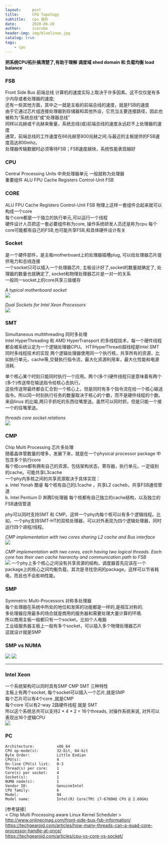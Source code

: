 ```yaml
---
layout:     post
title:      CPU Topology
subtitle:   cpu 拓扑
date:       2020-06-20
author:     icecube
header-img: img/bluelinux.jpg
catalog: true
tags:
    - cpu
---
```


**把系统CPU拓扑搞清楚了,有助于理解 调度域 shed domain 和 负载均衡 load balance**

### FSB
Front Side Bus 前端总线
计算机的速度实际上取决于许多因素。这不仅仅是有多少内存或者处理器的速度;   
还有一些其他方面，其中之一就是主板的前端总线的速度，就是FSB的速度  
由于它通过芯片组连接处理器到存储器和其他外设，它充当主要连接路径，因此也被称为“系统总线”或“处理器总线”   
同样以兆赫或千兆赫来衡量，系统总线(或)前端总线的速度永远赶不上处理器的速度  
通常，前端总线的工作速度在66兆赫至800兆赫之间;与最近的主板提供的FSB速度高达800mhz。  
处理器传输数据时必须等待FSB；FSB速度越快，系统性能表现越好  

### CPU
Central Processing Units   中央处理器单元  一般就称为处理器  
重要组件  ALU FPU Cache Registers Control-Unit FSB     

### CORE
ALU FPU Cache Registers Control-Unit FSB 物理上这样一套组件合起来就可以构成一个core   
每个core都是一个独立的执行单元,可以运行一个线程  
硬件设计人员把这一套必要组件称为core, 操作系统研发人员还是称为cpu
每个core可能都有自己的FSB,也可能共享FSB,和具体硬件设计有关  

### Socket
是一个硬件部件，是主板motherboard上的处理器插槽plug, 可以给处理器芯片提供电力和总线连接  
一个socket只可以插入一个处理器芯片, 主板设计好了,socket的数量就确定了, 处理器的数量也就确定了, socket和物理处理器芯片是一对一的关系  
一般同一socket上的core共享三级缓存  

*A typical motherboard socket*  
![](https://raw.githubusercontent.com/l3b2w1/l3b2w1.github.io/master/img/2020-06-20-cpu-2.jpeg)

*Dual Sockets for Intel Xeon Processors*  
![](https://raw.githubusercontent.com/l3b2w1/l3b2w1.github.io/master/img/2020-06-20-cpu-3.jpeg)

### SMT
Simultaneous multithreading    同时多处理  
Intel HyperThreading  和 AMD HyperTransport 的多线程技术，每一个硬件线程都会被系统认定为一个逻辑处理器CPU。
HT(HyperThread)超线程是Intel SMT同时多线程技术的实现
两个逻辑处理器使用同一个执行核，共享所有的资源，比如执行单元，cache等,交替执行指令流，最大化资源利用率，最大化性能和电源消耗.  

单个核心某个时刻只能同时执行一个应用。两个(多个)硬件线程只是意味着有两个(多个)传送带在输送指令给核心去执行。  
这些传送带最终都会汇合到一个核心上，但是同时有多个指令流在给一个核心输送指令。所以同一时刻执行任务的数量取决于核心的个数，而不是硬件线程的个数。  
来自linus 的比喻,两只手抓吃的东西往嘴里送。虽然可以同时抓，但是只能一个接一个的往嘴里送。  

*threads core socket relations*  
![](https://raw.githubusercontent.com/l3b2w1/l3b2w1.github.io/master/img/2020-06-20-cpu-7.jpeg)

### CMP
Chip Multi Processing  芯片多处理    
随着晶体管数量的增多，发展下来，就是在一个physical processor package 中包含多个执行core    
每个核core都有拥有自己的资源，包括架构状态，寄存器，执行单元，一定级别的cache。可能共享L3cache  
一个phy内多核之间的共享资源取决于具体实现：  
a. Intel Yonah 酷睿 每个核有自己的L1cache ，共享L2 cacheb，共享FSB通信管道  
b. Intel Pentium D 奔腾D处理器 每个核都有自己独立的cache结构，以及独立的FSB通信管道    

phy可以同时支持SMT 和 CMP。这样一个phy内每个核可以有多个逻辑线程。比如，一个phy支持SMT-HT的双核处理器，可以对外表现为四个逻辑处理器，同时运行四个进程/线程。  

*CMP implementation with two cores sharing L2 cache and Bus interface*    
![](https://raw.githubusercontent.com/l3b2w1/l3b2w1.github.io/master/img/2020-06-20-cpu-0.jpeg)

*CMP implementation with two cores, each having two logical threads. Each core has their own cache hierarchy and communication path to FSB*    
![](https://raw.githubusercontent.com/l3b2w1/l3b2w1.github.io/master/img/2020-06-20-cpu-1.jpeg)
一个phy上多个核心之间没有共享资源的结构，调度器首先应该在一个package上的核心之间均衡负载，其次是寻找空闲的package。这样可以节省耗电，而且也不会影响性能。

### SMP
Symmetric Multi-Processors  对称多处理器  
每个处理器在系统中所处的地位和发挥的功能都是一样的,是相互对称的.  
多处理器应用最多的场合就是商用的服务器和需要处理大量计算的环境.  
所以商用主板一般都只有一个socket，比如个人电脑   
工业级服务器主板上一般有多个socket，可以插入多个物理处理器芯片   
这就设计就是SMP  

### SMP vs NUMA
![](https://raw.githubusercontent.com/l3b2w1/l3b2w1.github.io/master/img/2020-06-20-cpu-5.jpeg)
![](https://raw.githubusercontent.com/l3b2w1/l3b2w1.github.io/master/img/2020-06-20-cpu-6.jpeg)

---
### Intel Xeon
一个系统架构可以同时具有SMP CMP SMT 三种特性  
主板上有两个socket, 每个socket可以插入一个芯片,就是SMP  
每个芯片可以有4个core ,就是CMP  
每个core 可以有2-way 2路硬件线程 就是 SMT  
所以这个系统总共可以支持2 * 4 * 2 = 16个threads, 对操作系统来说, 对外可以表现出16个逻辑CPU  
![](https://raw.githubusercontent.com/l3b2w1/l3b2w1.github.io/master/img/2020-06-20-cpu-4.jpeg)

### PC
```
Architecture:          x86_64
CPU op-mode(s):        32-bit, 64-bit
Byte Order:            Little Endian
CPU(s):                4
On-line CPU(s) list:   0-3
Thread(s) per core:    1
Core(s) per socket:    4
Socket(s):             1
NUMA node(s):          1
Vendor ID:             GenuineIntel
CPU family:            6
Model:                 94
Model name:            Intel(R) Core(TM) i7-6700HQ CPU @ 2.60GHz
```

[参考链接]  
< Chip Multi Processing aware Linux Kernel Scheduler >  
http://www.onlinecmag.com/front-side-bus-fsb-information/  
https://techgearoid.com/articles/how-many-threads-can-a-quad-core-processor-handle-at-once/  
https://techgearoid.com/articles/cpu-vs-core-vs-socket/  

